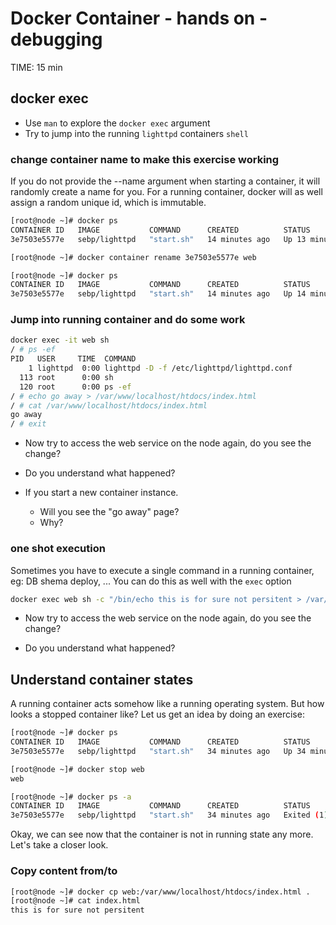# Docker Container - hands on - debugging
TIME: 15 min

## docker exec
* Use `man` to explore the `docker exec` argument
* Try to jump into the running `lighttpd` containers `shell`

### change container name to make this exercise working
If you do not provide the --name argument when starting a container, it will randomly create a name for you.
For a running container, docker will as well assign a random unique id, which is immutable.
```bash
[root@node ~]# docker ps
CONTAINER ID   IMAGE           COMMAND      CREATED          STATUS          PORTS                               NAMES
3e7503e5577e   sebp/lighttpd   "start.sh"   14 minutes ago   Up 13 minutes   0.0.0.0:80->80/tcp, :::80->80/tcp   nice_swanson

[root@node ~]# docker container rename 3e7503e5577e web

[root@node ~]# docker ps
CONTAINER ID   IMAGE           COMMAND      CREATED          STATUS          PORTS                               NAMES
3e7503e5577e   sebp/lighttpd   "start.sh"   14 minutes ago   Up 14 minutes   0.0.0.0:80->80/tcp, :::80->80/tcp   web
```


### Jump into running container and do some work
```bash
docker exec -it web sh
/ # ps -ef
PID   USER     TIME  COMMAND
    1 lighttpd  0:00 lighttpd -D -f /etc/lighttpd/lighttpd.conf
  113 root      0:00 sh
  120 root      0:00 ps -ef
/ # echo go away > /var/www/localhost/htdocs/index.html
/ # cat /var/www/localhost/htdocs/index.html
go away
/ # exit
```

* Now try to access the web service on the node again, do you see the change?

* Do you understand what happened?

* If you start a new container instance.
	* Will you see the "go away" page?
	* Why?

### one shot execution
Sometimes you have to execute a single command in a running container, eg: DB shema deploy, ...
You can do this as well with the `exec` option
```bash
docker exec web sh -c "/bin/echo this is for sure not persitent > /var/www/localhost/htdocs/index.html"
```

* Now try to access the web service on the node again, do you see the change?

* Do you understand what happened?

## Understand container states
A running container acts somehow like a running operating system. But how looks a stopped container like?
Let us get an idea by doing an exercise:

```bash
[root@node ~]# docker ps
CONTAINER ID   IMAGE           COMMAND      CREATED          STATUS          PORTS                               NAMES
3e7503e5577e   sebp/lighttpd   "start.sh"   34 minutes ago   Up 34 minutes   0.0.0.0:80->80/tcp, :::80->80/tcp   web

[root@node ~]# docker stop web
web

[root@node ~]# docker ps -a
CONTAINER ID   IMAGE           COMMAND      CREATED          STATUS                      PORTS     NAMES
3e7503e5577e   sebp/lighttpd   "start.sh"   34 minutes ago   Exited (1) 25 seconds ago             web
```
Okay, we can see now that the container is not in running state any more.
Let's take a closer look.

### Copy content from/to
```bash
[root@node ~]# docker cp web:/var/www/localhost/htdocs/index.html .
[root@node ~]# cat index.html 
this is for sure not persitent
```

<!--stackedit_data:
eyJoaXN0b3J5IjpbLTM4ODMxMjI5MSwtNTU1Mjk1MzM2LC0xOT
A4ODM4NjkyXX0=
-->